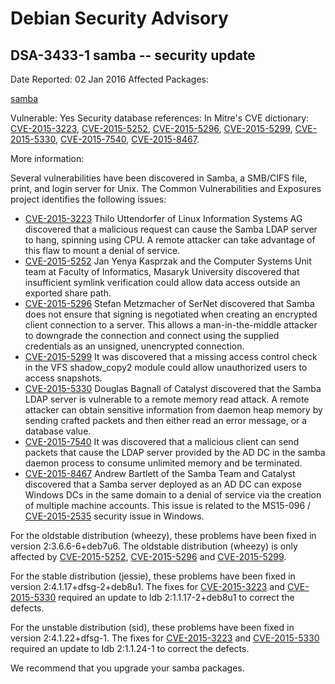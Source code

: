 
Debian Security Advisory
========================


DSA-3433-1 samba -- security update
-----------------------------------



Date Reported:
02 Jan 2016
Affected Packages:

[samba](https://packages.debian.org/src:samba)

Vulnerable:
Yes
Security database references:
In Mitre's CVE dictionary: [CVE-2015-3223](https://security-tracker.debian.org/tracker/CVE-2015-3223), [CVE-2015-5252](https://security-tracker.debian.org/tracker/CVE-2015-5252), [CVE-2015-5296](https://security-tracker.debian.org/tracker/CVE-2015-5296), [CVE-2015-5299](https://security-tracker.debian.org/tracker/CVE-2015-5299), [CVE-2015-5330](https://security-tracker.debian.org/tracker/CVE-2015-5330), [CVE-2015-7540](https://security-tracker.debian.org/tracker/CVE-2015-7540), [CVE-2015-8467](https://security-tracker.debian.org/tracker/CVE-2015-8467).  

More information:

Several vulnerabilities have been discovered in Samba, a SMB/CIFS file,
print, and login server for Unix. The Common Vulnerabilities and
Exposures project identifies the following issues:


* [CVE-2015-3223](https://security-tracker.debian.org/tracker/CVE-2015-3223)
Thilo Uttendorfer of Linux Information Systems AG discovered that a
 malicious request can cause the Samba LDAP server to hang, spinning
 using CPU. A remote attacker can take advantage of this flaw to
 mount a denial of service.
* [CVE-2015-5252](https://security-tracker.debian.org/tracker/CVE-2015-5252)
Jan Yenya Kasprzak and the Computer Systems Unit team at Faculty
 of Informatics, Masaryk University discovered that insufficient
 symlink verification could allow data access outside an exported
 share path.
* [CVE-2015-5296](https://security-tracker.debian.org/tracker/CVE-2015-5296)
Stefan Metzmacher of SerNet discovered that Samba does not ensure
 that signing is negotiated when creating an encrypted client
 connection to a server. This allows a man-in-the-middle attacker to
 downgrade the connection and connect using the supplied credentials
 as an unsigned, unencrypted connection.
* [CVE-2015-5299](https://security-tracker.debian.org/tracker/CVE-2015-5299)
It was discovered that a missing access control check in the VFS
 shadow\_copy2 module could allow unauthorized users to access
 snapshots.
* [CVE-2015-5330](https://security-tracker.debian.org/tracker/CVE-2015-5330)
Douglas Bagnall of Catalyst discovered that the Samba LDAP server
 is vulnerable to a remote memory read attack. A remote attacker can
 obtain sensitive information from daemon heap memory by sending
 crafted packets and then either read an error message, or a
 database value.
* [CVE-2015-7540](https://security-tracker.debian.org/tracker/CVE-2015-7540)
It was discovered that a malicious client can send packets that
 cause the LDAP server provided by the AD DC in the samba daemon
 process to consume unlimited memory and be terminated.
* [CVE-2015-8467](https://security-tracker.debian.org/tracker/CVE-2015-8467)
Andrew Bartlett of the Samba Team and Catalyst discovered that a
 Samba server deployed as an AD DC can expose Windows DCs in the same
 domain to a denial of service via the creation of multiple machine
 accounts. This issue is related to the MS15-096 / [CVE-2015-2535](https://security-tracker.debian.org/tracker/CVE-2015-2535)
 security issue in Windows.


For the oldstable distribution (wheezy), these problems have been fixed
in version 2:3.6.6-6+deb7u6. The oldstable distribution (wheezy) is only
affected by [CVE-2015-5252](https://security-tracker.debian.org/tracker/CVE-2015-5252), [CVE-2015-5296](https://security-tracker.debian.org/tracker/CVE-2015-5296) and [CVE-2015-5299](https://security-tracker.debian.org/tracker/CVE-2015-5299).


For the stable distribution (jessie), these problems have been fixed in
version 2:4.1.17+dfsg-2+deb8u1. The fixes for [CVE-2015-3223](https://security-tracker.debian.org/tracker/CVE-2015-3223) and
[CVE-2015-5330](https://security-tracker.debian.org/tracker/CVE-2015-5330) required an update to ldb 2:1.1.17-2+deb8u1 to correct the
defects.


For the unstable distribution (sid), these problems have been fixed in
version 2:4.1.22+dfsg-1. The fixes for [CVE-2015-3223](https://security-tracker.debian.org/tracker/CVE-2015-3223) and [CVE-2015-5330](https://security-tracker.debian.org/tracker/CVE-2015-5330)
required an update to ldb 2:1.1.24-1 to correct the defects.


We recommend that you upgrade your samba packages.





